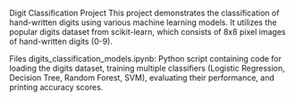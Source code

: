Digit Classification Project
This project demonstrates the classification of hand-written digits using various machine learning models. It utilizes the popular digits dataset from scikit-learn, which consists of 8x8 pixel images of hand-written digits (0-9).

Files
digits_classification_models.ipynb: Python script containing code for loading the digits dataset, training multiple classifiers (Logistic Regression, Decision Tree, Random Forest, SVM), evaluating their performance, and printing accuracy scores.
